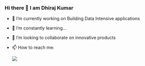 ### Hi there 👋 I am Dhiraj Kumar

- 🔭 I’m currently working on Building Data Intensive applications
- 🌱 I’m constantly learning...
- 👯 I’m looking to collaborate on innovative products
- 📫 How to reach me:<br>

     <a href="https://www.linkedin.com/in/dhiraj-kumar-937376153/"> <img src="https://img.shields.io/badge/LinkedIn-0077B5?style=for-the-badge&logo=linkedin&logoColor=white" /> </a>

